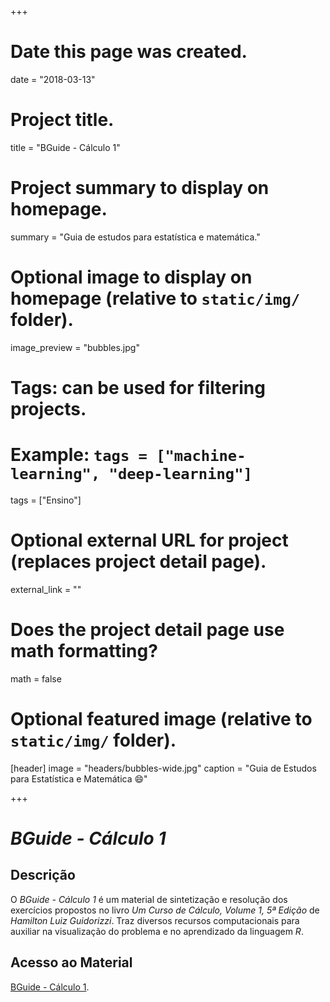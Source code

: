 +++
# Date this page was created.
date = "2018-03-13"

# Project title.
title = "BGuide - Cálculo 1"

# Project summary to display on homepage.
summary = "Guia de estudos para estatística e matemática."

# Optional image to display on homepage (relative to `static/img/` folder).
image_preview = "bubbles.jpg"

# Tags: can be used for filtering projects.
# Example: `tags = ["machine-learning", "deep-learning"]`
tags = ["Ensino"]

# Optional external URL for project (replaces project detail page).
external_link = ""

# Does the project detail page use math formatting?
math = false

# Optional featured image (relative to `static/img/` folder).
[header]
image = "headers/bubbles-wide.jpg"
caption = "Guia de Estudos para Estatística e Matemática :smile:"

+++

# *BGuide - Cálculo 1*

## Descrição
O *BGuide - Cálculo 1* é um material de sintetização e resolução dos exercícios
propostos no livro *Um Curso de Cálculo, Volume 1, 5ª Edição* de *Hamilton Luiz
Guidorizzi*. Traz diversos recursos computacionais para auxiliar na visualização
do problema e no aprendizado da linguagem *R*.

## Acesso ao Material
[BGuide - Cálculo 1](hhttps://github.com/BGeronymo/BGuide/raw/master/Calculo%201/_book/Calculo-1.pdf).

